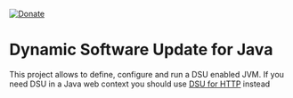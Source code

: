 [![Donate](https://img.shields.io/badge/Donate-PayPal-green.svg)](https://www.paypal.com/donate/?business=7JXD6EDFHXF5C&no_recurring=1&item_name=To+develop%2C+mantain+and+evolve+a+type+of+software+that+is+not+easy+to+get+from+great+corporations&currency_code=USD)
# Dynamic Software Update for Java
This project allows to define, configure and run a DSU enabled JVM. If you need DSU in a Java web context you should use [DSU for HTTP](https://github.com/softalks/dsu.http) instead
